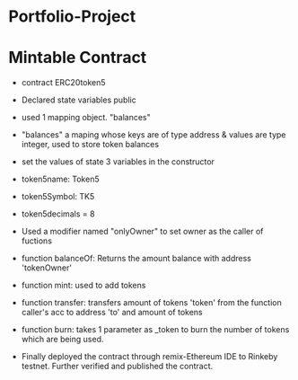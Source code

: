 # Portfolio-Project
# Mintable Contract

- contract ERC20token5

- Declared state variables public
- used 1 mapping object. "balances"
- "balances" a maping whose keys are of type address & values are type integer, used to store token balances
- set the values of state 3 variables in the constructor
- token5name: Token5
- token5Symbol: TK5
- token5decimals = 8
- Used a modifier named "onlyOwner" to set owner as the caller of fuctions
- function balanceOf: Returns the amount balance with address 'tokenOwner'
- function mint: used to add tokens
- function transfer: transfers amount of tokens 'token' from the function caller's acc to address 'to' and amount of tokens
- function burn: takes 1 parameter as _token to burn the number of tokens which are being used. 

- Finally deployed the contract through remix-Ethereum IDE to Rinkeby testnet. Further verified and published the contract.
